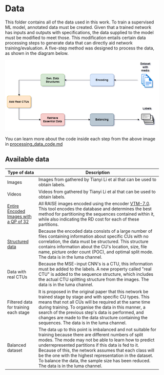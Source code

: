 # Data

This folder contains all of the data used in this work. To train a supervised ML model, annotated data must be created. Given that a trained network has inputs and outputs with specifications, the data supplied to the model must be modified to meet those. This modification entails certain data processing steps to generate data that can directly aid network training/evaluation. A five-step method was designed to process the data, as shown in the diagram below. 

![labels_gen](https://github.com/raulkviana/MSE-CNN-Implementations/blob/assets/labels_gen_method.png)

You can learn more about the code inside each step from the above image in [processing_data_code.md](processing_data_code.md)

## Available data

| Type of data |Description| 
|--------------|-----------|
| Images | Images from gathered by Tianyi Li et al that can be used to obtain labels.  |
| Videos | Videos from gathered by Tianyi Li et al that can be used to obtain labels. |
| [Entire Encoded Images with a QP of 32](https://drive.google.com/drive/folders/1MpoJs8fWMQof_Q8RFLxAvGTXlequ187I?usp=sharing) | All RAISE images encoded using the encoder [VTM-7.0](https://github.com/tianyili2017/CPIV/blob/master/VTM-7.0_Data.zip). This tool encodes the database and determines the best method for partitioning the sequences contained within it, while also indicating the RD cost for each of these partitions. |
| [Structured data](https://drive.google.com/drive/folders/10wC0sfyYOPw85kaJJeK91KGAHW8Qf415?usp=sharing)| Because the encoded data consists of a large number of files containing information about specific CUs with no correlation, the data must be structured. This structure contains information about the CU's location, size, file name, picture order count (POC), and optimal split mode. The data is in the luma channel. |
| Data with real CTUs | Because the MSE-input CNN's is a CTU, this information must be added to the labels. A new property called "real CTU" is added to the sequence structure, which includes the actual CTU splitting structure from the images. The data is in the luma channel. |
| Filtered data for training each stage | It is proposed in the original paper that this network be trained stage by stage and with specific CU types. This means that not all CUs will be required at the same time during training. To organise the data in this manner, a search of the previous step's data is performed, and changes are made to the data structure containing the sequences. The data is in the luma channel.|
| Balanced dataset | The data up to this point is imbalanced and not suitable for training because there are different numbers of split modes. The mode may not be able to learn how to predict underrepresented partitions if this data is fed to it. Because of this, the network assumes that each class will be the one with the highest representation in the dataset. To balance the data, the sample size has been reduced. The data is in the luma channel.|
